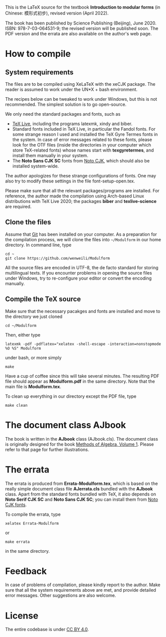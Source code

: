 This is the LaTeX source for the textbook **Introduction to modular forms** (in Chinese: 模形式初步), revised version (April 2022).

The book has been published by Science Publishing (Beijing), June 2020. ISBN: 978-7-03-064531-9; the revised version will be published soon. The PDF version and the errata are also available on the author's web page.

# How to compile

## System requirements
The files are to be compiled using XeLaTeX with the xeCJK package. The reader is assumed to work under the UN*X + bash environment.

The recipes below can be tweaked to work under Windows, but this is not recommended. The simplest solution is to go open-source.

We only need the standard packages and fonts, such as
- [TeX Live](https://tug.org/texlive), including the programs latexmk, xindy and biber.
- Standard fonts included in TeX Live, in particular the Fandol fonts. For some strange reason I used and installed the TeX Gyre Termes fonts in the system. In case of error messages related to these fonts, please look for the OTF files (inside the directories in your computer which store TeX-related fonts) whose names start with **texgyretermes**, and install them manually in your system.
- The **Noto Sans CJK SC** fonts from [Noto CJK](https://github.com/googlei18n/noto-cjk), which should also be installed system-wide.

The author apologizes for these strange configurations of fonts. One may also try to modify these settings in the file font-setup-open.tex.

Please make sure that all the relevant packages/programs are installed. For reference, the author made the compilation using Arch-based Linux distributions with TeX Live 2020; the packages **biber** and **texlive-science** are required.

## Clone the files
Assume that [Git](https://git-scm.com/) has been installed on your computer. As a preparation for the compilation process, we will clone the files into `~/Modulform` in our home directory. In command line, type
```
cd ~
git clone https://github.com/wenweili/Modulform
```

All the source files are encoded in UTF-8, the de facto standard for storing multilingual texts. If you encounter problems in opening the source files under Windows, try to re-configure your editor or convert the encoding manually.

## Compile the TeX source

Make sure that the necessary pacakges and fonts are installed and move to the directory we just cloned
```
cd ~/Modulform
```
Then, either type
```
latexmk -pdf -pdflatex="xelatex -shell-escape -interaction=nonstopmode %O %S" Modulform
```
under bash, or more simply
```
make
```

Have a cup of coffee since this will take several minutes. The resulting PDF file should appear as **Modulform.pdf** in the same directory. Note that the main file is **Modulform.tex**.

To clean up everything in our directory except the PDF file, type
```
make clean
```

# The document class AJbook
The book is written in the **AJbook** class (AJbook.cls). The document class is originally designed for the book [Methods of Algebra, Volume 1](https://github.com/wenweili/AlJabr-1). Please refer to that page for further illustrations. 

# The errata
The errata is produced from **Errata-Modulform.tex**, which is based on the really simple document class file **AJerrata.cls** bundled with the **AJbook** class. Apart from the standard fonts bundled with TeX, it also depends on **Noto Serif CJK SC** and **Noto Sans CJK SC**; you can install them from [Noto CJK fonts](https://github.com/googlei18n/noto-cjk).

To compile the errata, type
```
xelatex Errata-Modulform
```
or
```
make errata
```
in the same directory.

# Feedback
In case of problems of compilation, please kindly report to the author. Make sure that all the system requirements above are met, and provide detailed error messages. Other suggestions are also welcome.

# License
The entire codebase is under [CC BY 4.0](http://creativecommons.org/licenses/by/4.0/).
